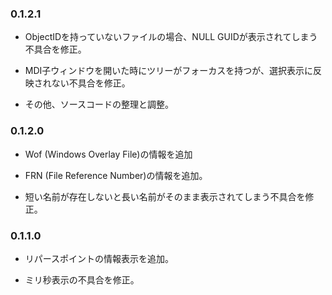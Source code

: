 ### 0.1.2.1

- ObjectIDを持っていないファイルの場合、NULL GUIDが表示されてしまう不具合を修正。

- MDI子ウィンドウを開いた時にツリーがフォーカスを持つが、選択表示に反映されない不具合を修正。

- その他、ソースコードの整理と調整。

### 0.1.2.0

- Wof (Windows Overlay File)の情報を追加

- FRN (File Reference Number)の情報を追加。

- 短い名前が存在しないと長い名前がそのまま表示されてしまう不具合を修正。

### 0.1.1.0

- リパースポイントの情報表示を追加。

- ミリ秒表示の不具合を修正。
